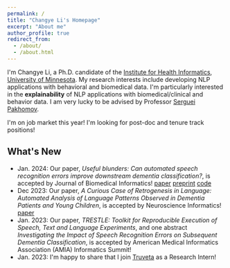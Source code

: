 ```yaml
---
permalink: /
title: "Changye Li's Homepage"
excerpt: "About me"
author_profile: true
redirect_from:
  - /about/
  - /about.html
---
```


I'm Changye Li, a Ph.D. candidate of the [Institute for Health Informatics](https://healthinformatics.umn.edu/), [University of Minnesota](https://twin-cities.umn.edu/). My research interests include developing NLP applications with behavioral and biomedical data. I'm particularly interested in the  **explainability** of NLP applications with biomedical/clinical and behavior data. I am very lucky to be advised by Professor [Serguei Pakhomov](https://www.pharmacy.umn.edu/bio/institute-of-personalized-medi/serguei-pakhomov).

I'm on job market this year! I'm looking for post-doc and tenure track positions!

## What's New

- Jan. 2024: Our paper, *Useful blunders: Can automated speech recognition errors improve downstream dementia classification?*, is accepted by Journal of Biomedical Informatics! [paper](https://doi.org/10.1016/j.jbi.2024.104598) [preprint](
https://doi.org/10.48550/arXiv.2401.05551) [code](https://github.com/LinguisticAnomalies/paradox-asr)
- Dec 2023: Our paper, *A Curious Case of Retrogenesis in Language: Automated Analysis of Language Patterns Observed in Dementia Patients and Young Children*, is accepted by Neuroscience Informatics! [paper](10.1016/j.neuri.2023.100155)
- Jan. 2023: Our paper, *TRESTLE: Toolkit for Reproducible Execution of Speech, Text and Language Experiments*, and one abstract *Investigating the Impact of Speech Recognition Errors on Subsequent Dementia Classification*, is accepted by American Medical Informatics Association (AMIA) Informatics Summit!
- Jan. 2023: I'm happy to share that I join [Truveta](https://www.truveta.com/) as a Research Intern!
